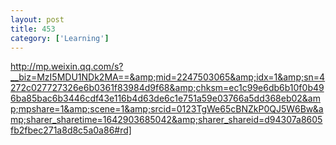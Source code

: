 ```yaml
---
layout: post
title: 453
category: ['Learning']
---
```


http://mp.weixin.qq.com/s?__biz=MzI5MDU1NDk2MA==&amp;mid=2247503065&amp;idx=1&amp;sn=4272c027727326e6b0361f83984d9f68&amp;chksm=ec1c99e6db6b10f0b496ba85bac6b3446cdf43e116b4d63de6c1e751a59e03766a5dd368eb02&amp;mpshare=1&amp;scene=1&amp;srcid=0123TgWe65cBNZkP0QJ5W6Bw&amp;sharer_sharetime=1642903685042&amp;sharer_shareid=d94307a8605fb2fbec271a8d8c5a0a86#rd]


